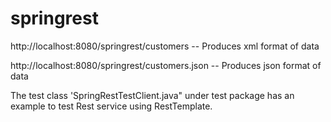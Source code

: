 # springrest

http://localhost:8080/springrest/customers			-- Produces xml format of data

http://localhost:8080/springrest/customers.json		-- Produces json format of data


The test class 'SpringRestTestClient.java" under test package has an example to test Rest service using RestTemplate. 